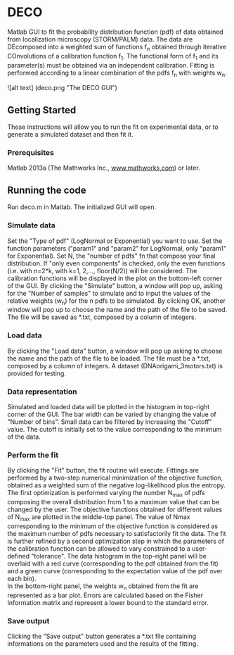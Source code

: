 # DECO
Matlab GUI to fit the probability distribution function (pdf) of data obtained from localization microscopy (STORM/PALM) data. 
The data are DEcomposed into a weighted sum of functions f<sub>n</sub> obtained through iterative COnvolutions of a calibration function f<sub>1</sub>. 
The functional form of f<sub>1</sub> and its parameter(s) must be obtained via an independent calibration. Fitting is performed according to a linear combination of the pdfs f<sub>n</sub> with weights w<sub>n</sub>. 

![alt text]
(deco.png
"The DECO GUI")

## Getting Started
These instructions will allow you to run the fit on experimental data, or to generate a simulated dataset and then fit it.

### Prerequisites
Matlab  2013a (The Mathworks Inc., www.mathworks,com) or later.

## Running the code
Run deco.m in Matlab. The initialized GUI will open. 

### Simulate data
Set the "Type of pdf" (LogNormal or Exponential) you want to use. Set the function parameters ("param1" and "param2" for LogNormal, only "param1" for Exponential).
Set N, the "number of pdfs"  fn that compose your final distribution.   If "only even components" is checked, only the even functions (i.e. with n=2*k, with k=1, 2,..., floor(N/2)) will be considered. 
The calibration functions will be displayed in the plot on the bottom-left corner of the GUI.
By clicking the "Simulate" button, a window will pop up, asking for the "Number of samples" to simulate and to input the values of the relative weights (w<sub>n</sub>)  for the n pdfs to be simulated.
By clicking OK, another window will pop up to choose the name and the path of the file to be saved. The file will be saved as *.txt, composed by a column of integers.

### Load data
By clicking the "Load data" button, a window will pop up asking to choose the name and the path of the file to be loaded. The file must be a *.txt, composed by a column of integers.
A dataset (DNAorigami_3motors.txt) is provided for testing.

### Data representation
Simulated and loaded data will be plotted in the histogram in top-right corner of the GUI. The bar width can be varied by changing the value of "Number of bins". 
Small data can be filtered by increasing the "Cutoff" value. The cutoff is initially set to the value corresponding to the minimum of the data.  

### Perform the fit
By clicking the "Fit" button, the fit routine will execute. Fittings are performed by a two-step numerical minimization of the objective function, obtained as a weighted sum of the negative log-likelihood plus the entropy. The first optimization is performed varying the number N<sub>max</sub> of pdfs composing the overall distribution from 1 to a maximum value that can be changed by the user. The objective functions obtained for different values of N<sub>max</sub> are plotted in the middle-top panel. The value of Nmax corresponding to the minimum of the objective function is considered as the maximum number of pdfs necessary to satisfactorily fit the data. The fit is further refined by a second optimization step in which the parameters of the calibration function can be allowed to vary constrained to a user-defined "tolerance". The data histogram in the top-right panel will be overlaid with a red curve (corresponding to the pdf obtained from the fit) and a green curve (corresponding to the expectation value of the pdf over each bin).    
In the bottom-right panel, the weights w<sub>n</sub> obtained from the fit are represented as a bar plot. Errors are calculated based on the Fisher Information matrix and represent a lower bound to the standard error.

### Save output
Clicking the "Save output" button generates a *.txt file containing informations on the parameters used and the results of the fitting.